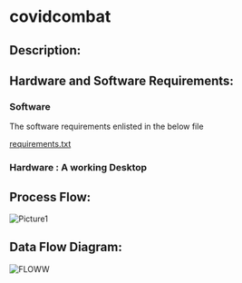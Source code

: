 
# covidcombat
## Description: 

## Hardware and Software Requirements: 
### Software
The software requirements enlisted in the below file

[requirements.txt](https://github.com/rajneeshk94/covidcombat/blob/main/covidcombat/requirements.txt)

### Hardware : A working Desktop

## Process Flow:
![Picture1](https://user-images.githubusercontent.com/58133068/119311097-455c8000-bc8e-11eb-9e8c-9b9ad27c963d.png)

## Data Flow Diagram:
![FLOWW](https://user-images.githubusercontent.com/58133068/119311054-383f9100-bc8e-11eb-9b4d-ac6b9133cb8d.png)

